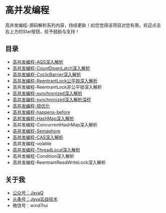 # 高并发编程
高并发编程-源码解析系列内容，持续更新！如您觉得该项目对您有用，欢迎点击右上方的Star按钮，给予鼓励与支持！

## 目录

* [高并发编程-AQS深入解析](https://mp.weixin.qq.com/s/91W0bEqBNIZaqFnpdrLXfA)
* [高并发编程-CountDownLatch深入解析](https://mp.weixin.qq.com/s/jWI5rLwDB2yZIC3tPn5Vog)
* [高并发编程-CyclicBarrier深入解析](https://github.com/wind7rui/HighConcurrency/blob/master/CyclicBarrier.md)
* [高并发编程-ReentrantLock公平锁深入解析](https://github.com/wind7rui/HighConcurrency/blob/master/ReentrantLock-fair.md)
* 高并发编程-ReentrantLock非公平锁深入解析
* [高并发编程-synchronized深入解析](https://github.com/wind7rui/HighConcurrency/blob/master/synchronized.md)
* [高并发编程-synchronized深入解析深挖](https://github.com/wind7rui/HighConcurrency/blob/master/synchronized-ext.md)
* [高并发编程-锁优化](https://github.com/wind7rui/HighConcurrency/blob/master/lock-optimization.md)
* [高并发编程-happens-before](https://github.com/wind7rui/HighConcurrency/blob/master/happens-before.md)
* [高并发编程-HashMap深入解析](https://github.com/wind7rui/HighConcurrency/blob/master/HashMap.md)
* 高并发编程-ConcurrentHashMap深入解析
* [高并发编程-Semaphore](https://github.com/wind7rui/HighConcurrency/blob/master/Semaphore.md)
* [高并发编程-CAS深入解析](https://github.com/wind7rui/HighConcurrency/blob/master/CAS.md)
* 高并发编程-volatile
* [高并发编程-ThreadLocal深入解析](https://github.com/wind7rui/HighConcurrency/blob/master/ThreadLocal.md)
* 高并发编程-Condition深入解析
* 高并发编程-ReentrantReadWriteLock深入解析

## 关于我
* [公众号：JavaQ](https://mp.weixin.qq.com/s/QE2PY9B4iFFV9gCabkJzcw?_blank)
* [头条号：Java实战技术](https://www.toutiao.com/c/user/62859607968/#mid=1575311975640078)
* 微信号：wind7rui


